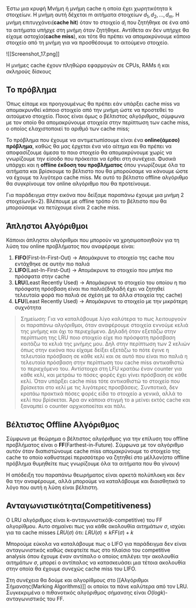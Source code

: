 Έστω μια κρυφή Μνήμη ή μνήμη cache η οποία έχει χωρητικότητα k στοιχείων. Η μνήμη αυτή δέχεται m αιτήματα στοιχείων $d_1,d_2,...,d_m$. H μνήμη επιτυγχάνει(**cache hit**) όταν το στοιχείο $d_i$ που ζητήθηκε σε ένα από τα αιτήματα υπήρχε στη μνήμη όταν ζητήθηκε. Αντίθετα αν δεν υπήρχε θα είχαμε αστοχία(**cache miss**), και τότε θα πρέπει να απομακρύνουμε κάποιο στοιχείο από τη μνήμη για να προσθέσουμε το αιτούμενο στοιχείο.

![[Screenshot_17.png]]


Η μνήμες cache έχουν πληθώρα εφαρμογών σε CPUs, RAMs ή και σκληρούς δίσκους


## Το πρόβλημα

Όπως είπαμε και προηγουμένως θα πρέπει εάν υπάρξει cache miss να απομακρυνθεί κάποιο στοιχείο από την μνήμη ώστε να προστεθεί το αιτούμενο στοιχείο. Ποιος είναι όμως ο βέλτιστος αλγόριθμος, σύμφωνα με τον οποίο θα απομακρύνουμε στοιχεία στην περίπτωση των cache miss, ο οποίος ελαχιστοποιεί το αριθμό των cache miss;

Το πρόβλημα που έχουμε να αντιμετωπίσουμε είναι ένα **online(άμεσο) πρόβλημα**, καθώς θα μας έρχεται ένα νέο αίτημα και θα πρέπει να αποφασίζουμε άμεσα το ποιο στοιχείο θα απομακρύνουμε χωρίς να γνωρίζουμε την είσοδο που πρόκειται να έρθει στη συνέχεια. Φυσικά υπάρχει και η **offline έκδοση του προβλήματος** όπου γνωρίζουμε όλα τα αιτήματα και βρίσκουμε το βέλτιστο που θα μπορούσαμε να κάνουμε ώστε να έχουμε τα λιγότερα cache miss. Με αυτό το βέλτιστο offline αλγόριθμο θα συγκρίνουμε τον online αλγόριθμο που θα προτείνουμε.


Για παράδειγμα στην εικόνα που δείξαμε παραπάνω έχουμε μια μνήμη 2 στοιχείων(k=2). Βλέπουμε με offline τρόπο ότι το βέλτιστο που θα μπορούσαμε να πετύχουμε είναι 2 cache miss.


## Άπληστοι Αλγόριθμοι

Κάποιοι άπληστοι αλγόριθμοι που μπορούν να χρησιμοποιηθούν για τη λύση του online προβλήματος που αναφέραμε είναι:

1. **FIFO**(First-In-First-Out) -> Απομάκρυνε το στοιχείο της cache που εντάχθηκε σε αυτήν πιο παλιά
2. **LIFO**(Last-In-First-Out) -> Απομάκρυνε το στοιχείο που μπήκε πιο πρόσφατα στην cache
3. **LRU**(Least Recently Used) -> Απομάκρυνε το στοιχείο του οποίου η πιο πρόσφατη πρόσβαση είναι πιο παλιά(δηλαδή έχει να ζητηθεί τελευταία φορά πιο παλιά σε σχέση με τα άλλα στοιχεία της cache)
4. **LFU**(Least Recently Used) -> Αποµάκρυνε το στοιχείο µε την µικρότερη συχνότητα

>Σημείωση: Για να καταλάβουμε λίγο καλύτερα το πως λειτουργούν οι παραπάνω αλγόριθμοι, όταν αναφέρουμε στοιχεία εννούμε κελιά της μνήμης και όχι το περιεχόμενο. Δηλαδή όταν εξετάζω στην περίπτωση της LRU ποιο στοιχείο είχε πιο πρόσφατη πρόσβαση κοιτάζω τα κελιά της μνήμης μου. Δηλ στην περίπτωση των 2 κελιών όπως στην εικόνα που είχαμε δείξει εξετάζω το πότε έγινε η τελευταία πρόσβαση σε κάθε κελί και σε αυτό που είναι πιο παλιά η τελευταία πρόσβαση στην περίπτωση του cache miss αντικαθιστώ το περιεχόμενο του. Αντίστοιχα στη LFU κρατάω έναν counter για κάθε κελί, και μετράω το πόσες φορές έχει γίνει πρόσβαση σε κάθε κελί. Όταν υπάρξει cache miss τότε αντικαθιστώ το στοιχείο που βρίσκεται στο κελί με τις λιγότερες προσβάσεις. Συνποτικά, δεν κρατάω πρακτικά πόσες φορές είδα το στοιχείο a γενικά, αλλά το κελί που βρίσκεται. Άρα αν κάποια στιγμή το a μείνει εκτός cache και ξαναμπεί ο counter αρχικοποείται και πάλι. 


## Βέλτιστος Offline Αλγόριθμος


Σύμφωνα με θεώρημα ο βέλτιστος αλγόριθμος για την επίλυση του offline προβλήματος είναι ο **FF**(Farthest-in-Future). Σύμφωνα με τον αλγόριθμο αυτόν όταν διαπιστώνουμε cache miss απομακρύνουμε το στοιχείο της cache το οποίο καθυστερεί περισσότερο να ζητηθεί στο μέλλον(στο offline πρόβλημα θυμηθείτε πως γνωρίζουμε όλα τα αιτήματα που θα γίνουν)

Η απόδειξη του παραπάνω θεωρήματος είναι αρκετά πολύπλοκη και δεν θα την αναφέρουμε, αλλά μπορούμε να καταλάβουμε και διαισθητικά το λόγο που αυτή η λύση είναι βέλτιστη.

## Ανταγωνιστικότητα(Competitiveness)

Ο LRU αλγόριθμος είναι k-ανταγωνιστικό(k-competitive) του FF αλγορίθμου. Αυτο σημαίνει πως για κάθε ακολουθία αιτημάτων $σ$, ισχύει για τα cache misses $LRU(σ)$ ότι: $LRU(\sigma)\leq kFF(\sigma) + k$

Μπορούμε εύκολα να καταλάβουμε πως ο LIFO για παράδειγμα δεν είναι ανταγωνιστικός καθώς σκεφτείτε πως στο πλαίσιο του competitive analysis όπου έχουμε έναν αντίπαλο ο οποίος επιλέγει την ακολουθία αιτημάτων $σ$, μπορεί ο αντίπαλος να κατασκευάσει μια τέτοια ακολουθία στην οποία θα έχουμε συνεχώς cache miss του LIFO.

Στη συνέχεια θα δούμε και αλγορίθμους στο [[Αλγόριθμοι Σήμανσης(Marking Algorithms)]] οι οποίοι τα πάνε καλύτερα από τον LRU. Συγκεκριμένα o πιθανοτικός αλγόριθμος σήμανσης είναι $Ο(logk)$-ανταγωνιστικός του FF. 